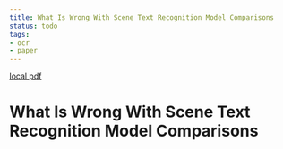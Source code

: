 ```yaml
---
title: What Is Wrong With Scene Text Recognition Model Comparisons
status: todo
tags:
- ocr
- paper
---
```


[local pdf](../../../pdfs/What%20Is%20Wrong%20With%20Scene%20Text%20Recognition%20Model%20Comparisons.pdf)

# What Is Wrong With Scene Text Recognition Model Comparisons
